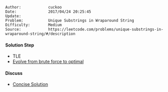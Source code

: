 
    Author:            cuckoo
    Date:              2017/04/24 20:25:45
    Update:            
    Problem:           Unique Substrings in Wraparound String
    Difficulty:        Medium
    Source:            https://leetcode.com/problems/unique-substrings-in-wraparound-string/#/description

#### Solution Step
 - TLE
 - [Evolve from brute force to optimal](https://discuss.leetcode.com/topic/76020/evolve-from-brute-force-to-optimal)

#### Discuss
 - [Concise Solution](https://discuss.leetcode.com/topic/70658/concise-java-solution-using-dp)
